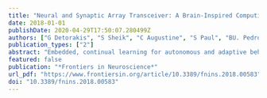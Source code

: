 ```yaml
---
title: "Neural and Synaptic Array Transceiver: A Brain-Inspired Computing Framework for Embedded Learning"
date: 2018-01-01
publishDate: 2020-04-29T17:50:07.280499Z
authors: ["G Detorakis", "S Sheik", "C Augustine", "S Paul", "BU. Pedroni", "N Dutt", "J Krichmar", "G Cauwenberghs", "E Neftci"]
publication_types: ["2"]
abstract: "Embedded, continual learning for autonomous and adaptive behavior is a key application of neuromorphic hardware. However, neuromorphic implementations of embedded learning at large scales that are both flexible and efficient have been hindered by a lack of a suitable algorithmic framework. As a result, most neuromorphic hardware are trained off-line on large clusters of dedicated processors or GPUs and transferred emphpost hoc to the device. We address this by introducing the neural and synaptic array transceiver (NSAT), a neuromorphic computational framework facilitating flexible and efficient embedded learning by matching algorithmic requirements and neural and synaptic dynamics. NSAT supports event-driven supervised, unsupervised and reinforcement learning algorithms including deep learning. We demonstrate the NSAT in a wide range of tasks, including the simulation of Mihalas--Niebur neuron, dynamic neural fields, event-driven random back-propagation for event-based deep learning, event-based contrastive divergence for unsupervised learning, and voltage-based learning rules for sequence learning. We anticipate that this contribution will establish the foundation for a new generation of devices enabling adaptive mobile systems, wearable devices, and robots with data-driven autonomy."
featured: false
publication: "*Frontiers in Neuroscience*"
url_pdf: "https://www.frontiersin.org/article/10.3389/fnins.2018.00583"
doi: "10.3389/fnins.2018.00583"
---
```


